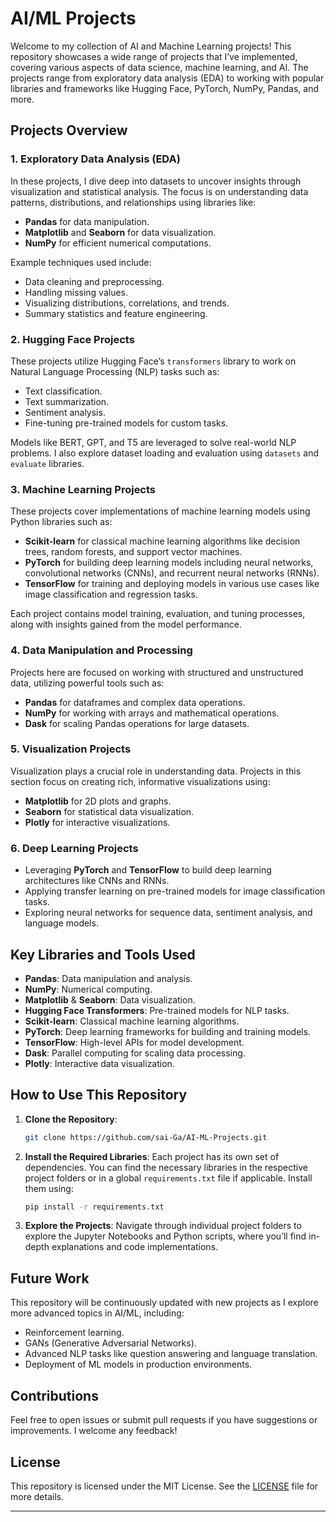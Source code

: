 # AI/ML Projects

Welcome to my collection of AI and Machine Learning projects! This repository showcases a wide range of projects that I’ve implemented, covering various aspects of data science, machine learning, and AI. The projects range from exploratory data analysis (EDA) to working with popular libraries and frameworks like Hugging Face, PyTorch, NumPy, Pandas, and more.

## Projects Overview

### 1. **Exploratory Data Analysis (EDA)**
   In these projects, I dive deep into datasets to uncover insights through visualization and statistical analysis. The focus is on understanding data patterns, distributions, and relationships using libraries like:
   - **Pandas** for data manipulation.
   - **Matplotlib** and **Seaborn** for data visualization.
   - **NumPy** for efficient numerical computations.

   Example techniques used include:
   - Data cleaning and preprocessing.
   - Handling missing values.
   - Visualizing distributions, correlations, and trends.
   - Summary statistics and feature engineering.

### 2. **Hugging Face Projects**
   These projects utilize Hugging Face’s `transformers` library to work on Natural Language Processing (NLP) tasks such as:
   - Text classification.
   - Text summarization.
   - Sentiment analysis.
   - Fine-tuning pre-trained models for custom tasks.

   Models like BERT, GPT, and T5 are leveraged to solve real-world NLP problems. I also explore dataset loading and evaluation using `datasets` and `evaluate` libraries.

### 3. **Machine Learning Projects**
   These projects cover implementations of machine learning models using Python libraries such as:
   - **Scikit-learn** for classical machine learning algorithms like decision trees, random forests, and support vector machines.
   - **PyTorch** for building deep learning models including neural networks, convolutional networks (CNNs), and recurrent neural networks (RNNs).
   - **TensorFlow** for training and deploying models in various use cases like image classification and regression tasks.

   Each project contains model training, evaluation, and tuning processes, along with insights gained from the model performance.

### 4. **Data Manipulation and Processing**
   Projects here are focused on working with structured and unstructured data, utilizing powerful tools such as:
   - **Pandas** for dataframes and complex data operations.
   - **NumPy** for working with arrays and mathematical operations.
   - **Dask** for scaling Pandas operations for large datasets.

### 5. **Visualization Projects**
   Visualization plays a crucial role in understanding data. Projects in this section focus on creating rich, informative visualizations using:
   - **Matplotlib** for 2D plots and graphs.
   - **Seaborn** for statistical data visualization.
   - **Plotly** for interactive visualizations.

### 6. **Deep Learning Projects**
   - Leveraging **PyTorch** and **TensorFlow** to build deep learning architectures like CNNs and RNNs.
   - Applying transfer learning on pre-trained models for image classification tasks.
   - Exploring neural networks for sequence data, sentiment analysis, and language models.

## Key Libraries and Tools Used

- **Pandas**: Data manipulation and analysis.
- **NumPy**: Numerical computing.
- **Matplotlib** & **Seaborn**: Data visualization.
- **Hugging Face Transformers**: Pre-trained models for NLP tasks.
- **Scikit-learn**: Classical machine learning algorithms.
- **PyTorch**: Deep learning frameworks for building and training models.
- **TensorFlow**: High-level APIs for model development.
- **Dask**: Parallel computing for scaling data processing.
- **Plotly**: Interactive data visualization.

## How to Use This Repository

1. **Clone the Repository**:
   ```bash
   git clone https://github.com/sai-Ga/AI-ML-Projects.git
   ```

2. **Install the Required Libraries**:
   Each project has its own set of dependencies. You can find the necessary libraries in the respective project folders or in a global `requirements.txt` file if applicable. Install them using:
   ```bash
   pip install -r requirements.txt
   ```

3. **Explore the Projects**:
   Navigate through individual project folders to explore the Jupyter Notebooks and Python scripts, where you’ll find in-depth explanations and code implementations.

## Future Work

This repository will be continuously updated with new projects as I explore more advanced topics in AI/ML, including:
- Reinforcement learning.
- GANs (Generative Adversarial Networks).
- Advanced NLP tasks like question answering and language translation.
- Deployment of ML models in production environments.

## Contributions

Feel free to open issues or submit pull requests if you have suggestions or improvements. I welcome any feedback!

## License

This repository is licensed under the MIT License. See the [LICENSE](LICENSE) file for more details.

---
